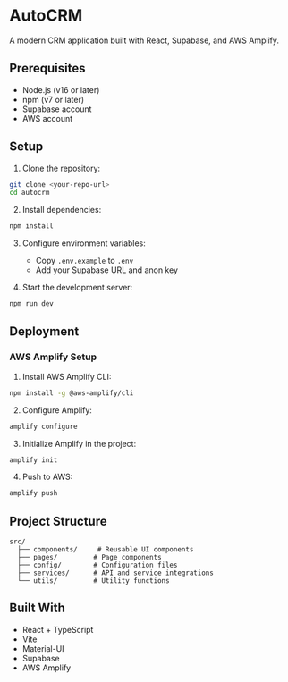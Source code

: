 # AutoCRM

A modern CRM application built with React, Supabase, and AWS Amplify.

## Prerequisites

- Node.js (v16 or later)
- npm (v7 or later)
- Supabase account
- AWS account

## Setup

1. Clone the repository:
```bash
git clone <your-repo-url>
cd autocrm
```

2. Install dependencies:
```bash
npm install
```

3. Configure environment variables:
   - Copy `.env.example` to `.env`
   - Add your Supabase URL and anon key

4. Start the development server:
```bash
npm run dev
```

## Deployment

### AWS Amplify Setup

1. Install AWS Amplify CLI:
```bash
npm install -g @aws-amplify/cli
```

2. Configure Amplify:
```bash
amplify configure
```

3. Initialize Amplify in the project:
```bash
amplify init
```

4. Push to AWS:
```bash
amplify push
```

## Project Structure

```
src/
  ├── components/     # Reusable UI components
  ├── pages/         # Page components
  ├── config/        # Configuration files
  ├── services/      # API and service integrations
  └── utils/         # Utility functions
```

## Built With

- React + TypeScript
- Vite
- Material-UI
- Supabase
- AWS Amplify
